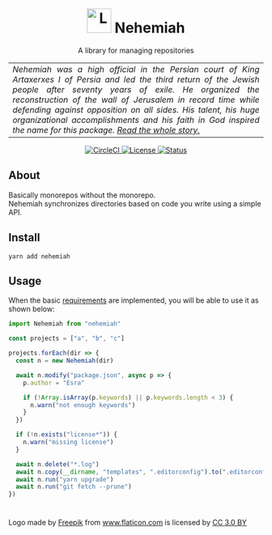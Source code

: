 <h1 align="center">
  <img alt="Logo" src="https://image.flaticon.com/icons/svg/1070/1070261.svg" height="48">
  Nehemiah
</h1>

<p align="center">
  A library for managing repositories
</p>

<table>
  <tr>
    <td align="justify">
      <i>
        Nehemiah was a high official in the Persian court of King Artaxerxes I of Persia and led the third return of the Jewish people after seventy years of exile. He organized the reconstruction of the wall of Jerusalem in record time while defending against opposition on all sides. His talent, his huge organizational accomplishments and his faith in God inspired the name for this package.
        <a href="https://en.wikipedia.org/wiki/Nehemiah">Read the whole story.</a>
      </i>
    </td>
  </tr>
</table>

<p align="center">
  <a href="https://circleci.com/gh/n4bb12/nehemiah">
    <img alt="CircleCI" src="https://img.shields.io/circleci/project/github/n4bb12/nehemiah/master.svg?style=flat-square&label=CircleCI&logo=circleci">
  </a>
  <a href="https://raw.githubusercontent.com/n4bb12/nehemiah/master/LICENSE">
    <img alt="License" src="https://img.shields.io/badge/License-ISC-lightgrey.svg?style=flat-square">
  </a>
  <a href="#">
    <img alt="Status" src="https://img.shields.io/badge/Status-Working%20Draft-EE96B0.svg?style=flat-square">
  </a>
</p>

## About

Basically monorepos without the monorepo.  
Nehemiah synchronizes directories based on code you write using a simple API.

## Install

```
yarn add nehemiah
```

## Usage

When the basic [requirements](REQUIREMENTS.md) are implemented, you will be able to use it as shown below:

```ts
import Nehemiah from "nehemiah"

const projects = ["a", "b", "c"]

projects.forEach(dir => {
  const n = new Nehemiah(dir)

  await n.modify("package.json", async p => {
    p.author = "Esra"

    if (!Array.isArray(p.keywords) || p.keywords.length < 3) {
      n.warn("not enough keywords")
    }
  })

  if (!n.exists("license*")) {
    n.warn("missing license")
  }

  await n.delete("*.log")
  await n.copy(__dirname, "templates", ".editorconfig").to(".editorconfig")
  await n.run("yarn upgrade")
  await n.run("git fetch --prune")
})
```

#

<div>Logo made by <a href="http://www.freepik.com" title="Freepik">Freepik</a> from <a href="https://www.flaticon.com/free-icon/divide_1070261" title="Flaticon">www.flaticon.com</a> is licensed by <a href="http://creativecommons.org/licenses/by/3.0/" title="Creative Commons BY 3.0" target="_blank">CC 3.0 BY</a></div>
